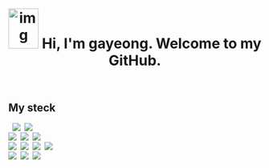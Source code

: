 <h1 align="center"><img  src="http://www.fashionbiz.co.kr/images/TN/AR/6-%ED%8A%B8%EC%9C%84%ED%8B%B03.JPG" alt="img" style="height: 80px; width: 60px;"/> Hi, I'm gayeong. Welcome to my GitHub.</h1>

<br/>

<h2>My steck</h2>
<p align="center>
  <img src="https://img.shields.io/badge/React-61DAFB?style=flat-square&logo=React&logoColor=black"/></a>&nbsp 
  <img src="https://img.shields.io/badge/Oracle-F80000?style=flat-square&logo=Oracle&logoColor=white"/></a>&nbsp
  <img src="https://img.shields.io/badge/Java-007396?style=flat-square&logo=Java&logoColor=white"/></a>&nbsp
  <br>
  <img src="https://img.shields.io/badge/Python-3766AB?style=flat-square&logo=Python&logoColor=white"/></a>&nbsp  
  <img src="https://img.shields.io/badge/Javascript-ffb13b?style=flat-square&logo=javascript&logoColor=black"/></a>&nbsp 
  <img src="https://img.shields.io/badge/Mysql-E6B91E?style=flat-square&logo=MySql&logoColor=white"/></a>&nbsp 
  <br>
  <img src="https://img.shields.io/badge/Node.js-339933?style=flat-square&logo=Node.js&logoColor=white"/></a>&nbsp 
  <img src="https://img.shields.io/badge/jQuery-0769AD?style=flat-square&logo=jQuery&logoColor=white"/></a>&nbsp 
  <img src="https://img.shields.io/badge/Spring-6DB33F?style=flat-square&logo=Spring&logoColor=white"/></a>&nbsp 
  <img src="https://img.shields.io/badge/MongoDB-47A248?style=flat-square&logo=MongoDB&logoColor=white"/></a>&nbsp
  <br>
  <img src="https://img.shields.io/badge/Eclipse-2C2255?style=flat-square&logo=Eclipse IDE&logoColor=white"/></a>&nbsp
  <img src="https://img.shields.io/badge/Google Colab-F9AB00?style=flat-square&logo=Google Colab&logoColor=white"/></a>&nbsp
  <img src="https://img.shields.io/badge/VSCode-007ACC?style=flat-square&logo=Visual Studio Code&logoColor=white"/></a>&nbsp
  </p>

